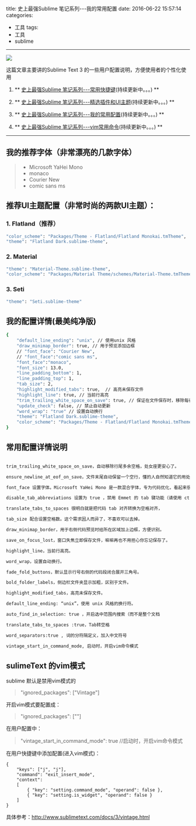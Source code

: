 title: 史上最强Sublime 笔记系列---我的常用配置
date: 2016-06-22 15:57:14
categories:
  - 工具
tags:
  - 工具
  - sublime
---

![](http://ww1.sinaimg.cn/large/69a9ed59gw1f56cg7zmfvj20hm08kdhc.jpg)

这篇文章主要讲的Sublime Text 3 的一些用户配置说明，方便使用者的个性化使用

1. ** [史上最强Sublime 笔记系列---常用快捷键](/SublimeText-常用快捷键/)(持续更新中。。。) **

2. ** [史上最强Sublime 笔记系列---精选插件和UI主题](/SublimeText-常用插件和主题/)(持续更新中。。。) **

3. ** [史上最强Sublime 笔记系列---我的常用配置](/SublimeText-我的常用配置/)(持续更新中。。。)  **

4. ** [史上最强Sublime 笔记系列---vim常用命令](/SublimeText-vim常用命令笔记/)(持续更新中。。。)  **

<!-- more -->

***

## 我的推荐字体（**非常漂亮的几款字体**）

>    * Microsoft YaHei Mono
>    * monaco
>    * Courier New
>    * comic sans ms

## 推荐UI主题配置（**非常时尚的两款UI主题**）：

### 1. Flatland（推荐）

``` bash
"color_scheme": "Packages/Theme - Flatland/Flatland Monokai.tmTheme",
"theme": "Flatland Dark.sublime-theme",
```

### 2. Material

``` bash
"theme": "Material-Theme.sublime-theme",
"color_scheme": "Packages/Material Theme/schemes/Material-Theme.tmTheme",
```

### 3. Seti

``` bash
"theme": "Seti.sublime-theme"
```

## 我的配置详情(最美纯净版)

``` bash 
{
    "default_line_ending": "unix", // 使用unix 风格
    "draw_minimap_border": true, // 用于预览添加边框
    // "font_face": "Courier New",
    // "font_face":"comic sans ms",
    "font_face":"monaco",
    "font_size": 13.0,
    "line_padding_bottom": 1,
    "line_padding_top": 1,
    "tab_size": 2,
    "highlight_modified_tabs": true,  // 高亮未保存文件
    "highlight_line": true, // 当前行高亮
    "trim_trailing_white_space_on_save": true, // 保证在文件保存时，移除每行结尾多余空格
    "update_check": false, // 禁止自动更新
    "word_wrap": "true" // 设置自动换行
    "theme": "Flatland Dark.sublime-theme",
    "color_scheme": "Packages/Theme - Flatland/Flatland Monokai.tmTheme",
}


```

## 常用配置详情说明

``` bash

trim_trailing_white_space_on_save，自动移除行尾多余空格，处女座更安心了。

ensure_newline_at_eof_on_save，文件末尾自动保留一个空行，懂的人自然知道它的用处。

font_face 设置字体。Microsoft YaHei Mono 是一款混合字体，专为代码优化，看起来很舒服。当然你也可以使用你自己喜欢的字体，或者删掉本行，使用默认字体。

disable_tab_abbreviations 设置为 true ，禁用 Emmet 的 tab 键功能（请使用 ctrl+e），系统自带的 tab 功能还是可圈可点的。当然你也可以不设置它，以完全使用 Emmet 的 tab 补全功能。

translate_tabs_to_spaces 很明白就是把代码 tab 对齐转换为空格对齐，

tab_size 配合设置空格数。这个需求因人而异了，不喜欢可以去掉。

draw_minimap_border，用于右侧代码预览时给所在区域加上边框，方便识别。

save_on_focus_lost，窗口失焦立即保存文件，嘛嘛再也不用担心你忘记保存了。

highlight_line，当前行高亮。

word_wrap，设置自动换行。

fade_fold_buttons，默认显示行号右侧的代码段闭合展开三角号。

bold_folder_labels，侧边栏文件夹显示加粗，区别于文件。

highlight_modified_tabs，高亮未保存文件。

default_line_ending: “unix”，使用 unix 风格的换行符。

auto_find_in_selection: true ，开启选中范围内搜索（而不是整个文档

translate_tabs_to_spaces :true，Tab转空格

word_separators:true , 词的分符隔定义，加入中文符号

vintage_start_in_command_mode, 启动时，开启vim命令模式

```

## sulimeText 的vim模式

sublime 默认是禁用vim模式的
> "ignored_packages": ["Vintage"]

开启vim模式要配置成：
> "ignored_packages": [""]

在用户配置中：

> "vintage_start_in_command_mode": true //启动时，开启vim命令模式

在用户快捷键中添加配置(进入vim模式)：

```
{
    "keys": ["j", "j"],
    "command": "exit_insert_mode",
    "context":
    [
        { "key": "setting.command_mode", "operand": false },
        { "key": "setting.is_widget", "operand": false }
    ]
}

```

具体参考：http://www.sublimetext.com/docs/3/vintage.html

